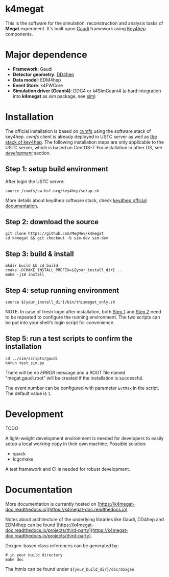 k4megat
===
This is the software for the simulation, reconstruction and analysis tasks of **Megat** experiment.
It's built upon [Gaudi](https://github.com/key4hep/Gaudi) framework using [Key4hep](https://github.com/key4hep/) components.

Major dependence
===
  * **Framework**: Gaudi
  * **Detector geometry**: [ DD4hep ](https://dd4hep.web.cern.ch/)
  * **Data model**: EDM4hep
  * **Event Store**: k4FWCore
  * **Simulation driver (Geant4)**: DDG4 or k4SimGeant4 (a hard integration into **k4megat** as _sim_ package, see [sim](doc/sim.org))

Installation
===
The official installation is based on [cvmfs](https://cernvm.cern.ch/fs/) using the software stack of
key4hep. _cvmfs_ client is already deployed in USTC server as well as [the stack of key4hep](https://key4hep.github.io/key4hep-doc/).
The following installation steps are only applicable to the USTC server, which is based on CentOS-7.
For installation in other OS, see [_development_](#development) section.

Step 1: setup build environment
---
After login the USTC servre:
```shell
source /cvmfs/sw.hsf.org/key4hep/setup.sh
```

More details about key4hep software stack, check [key4hep official documentation](https://key4hep.github.io/key4hep-doc/setup-and-getting-started/README.html).

Step 2: download the source
---
```shell
git clone https://github.com/MegMev/k4megat
cd k4megat && git checkout -b sim-dev sim-dev
```

Step 3: build & install
---
```shell
mkdir build && cd build
cmake -DCMAKE_INSTALL_PREFIX=${your_install_dir} ..
make -j10 install
```

Step 4: setup running environment
---
```shell
source ${your_install_dir}/bin/thismegat_only.sh
```

NOTE:
In case of fresh login after installation, both [Step 1](#Step-1) and [Step 2](#Step-2) need to be repeated to configure the running environment. The two scripts can be put into your shell's login script for convenience.

Step 5: run a test scripts to confirm the installation
---
```shell
cd ../sim/scripts/gaudi
k4run test_sim.py
```
There will be no _ERROR_ message and a ROOT file named "megat.gaudi.root" will be created if the installation is successful.

The event number can be configured with parameter `EvtMax` in the script. The default value is `1`.

Development
===
TODO

A light-weight development environment is needed for developers to easily setup a local working copy in 
their own machine. Possible solution:
  * spack
  * lcgcmake

A test framework and CI is needed for robust development.

Documentation
===
More documentation is currently hosted on [https://k4megat-doc.readthedocs.io](https://k4megat-doc.readthedocs.io)

Notes about architecture of the underlying libraries like Gaudi, DD4hep and EDM4hep can be found [https://k4megat-doc.readthedocs.io/projects/third-party](https://k4megat-doc.readthedocs.io/projects/third-party).

Doxgen-based class references can be generated by:
```shell
# in your build directory
make doc
```
The htmls can be found under `${your_build_dir}/doc/doxgen`

